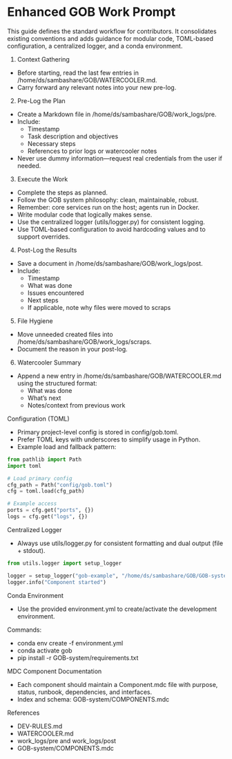 # Enhanced GOB Work Prompt

This guide defines the standard workflow for contributors. It consolidates existing conventions and adds guidance for modular code, TOML-based configuration, a centralized logger, and a conda environment.

1. Context Gathering
- Before starting, read the last few entries in /home/ds/sambashare/GOB/WATERCOOLER.md.
- Carry forward any relevant notes into your new pre-log.

2. Pre-Log the Plan
- Create a Markdown file in /home/ds/sambashare/GOB/work_logs/pre.
- Include:
  - Timestamp
  - Task description and objectives
  - Necessary steps
  - References to prior logs or watercooler notes
- Never use dummy information—request real credentials from the user if needed.

3. Execute the Work
- Complete the steps as planned.
- Follow the GOB system philosophy: clean, maintainable, robust.
- Remember: core services run on the host; agents run in Docker.
- Write modular code that logically makes sense.
- Use the centralized logger (utils/logger.py) for consistent logging.
- Use TOML-based configuration to avoid hardcoding values and to support overrides.

4. Post-Log the Results
- Save a document in /home/ds/sambashare/GOB/work_logs/post.
- Include:
  - Timestamp
  - What was done
  - Issues encountered
  - Next steps
  - If applicable, note why files were moved to scraps

5. File Hygiene
- Move unneeded created files into /home/ds/sambashare/GOB/work_logs/scraps.
- Document the reason in your post-log.

6. Watercooler Summary
- Append a new entry in /home/ds/sambashare/GOB/WATERCOOLER.md using the structured format:
  - What was done
  - What’s next
  - Notes/context from previous work

Configuration (TOML)
- Primary project-level config is stored in config/gob.toml.
- Prefer TOML keys with underscores to simplify usage in Python.
- Example load and fallback pattern:

```python
from pathlib import Path
import toml

# Load primary config
cfg_path = Path("config/gob.toml")
cfg = toml.load(cfg_path)

# Example access
ports = cfg.get("ports", {})
logs = cfg.get("logs", {})
```

Centralized Logger
- Always use utils/logger.py for consistent formatting and dual output (file + stdout).

```python
from utils.logger import setup_logger

logger = setup_logger("gob-example", "/home/ds/sambashare/GOB/GOB-system/logs/example.log")
logger.info("Component started")
```

Conda Environment
- Use the provided environment.yml to create/activate the development environment.

Commands:
- conda env create -f environment.yml
- conda activate gob
- pip install -r GOB-system/requirements.txt

MDC Component Documentation
- Each component should maintain a Component.mdc file with purpose, status, runbook, dependencies, and interfaces.
- Index and schema: GOB-system/COMPONENTS.mdc

References
- DEV-RULES.md
- WATERCOOLER.md
- work_logs/pre and work_logs/post
- GOB-system/COMPONENTS.mdc
``` 
